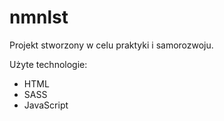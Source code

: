 # nmnlst

Projekt stworzony w celu praktyki i samorozwoju.

Użyte technologie:
- HTML
- SASS
- JavaScript

